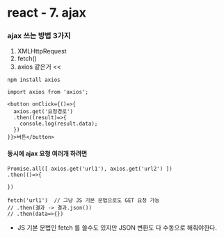 react - 7. ajax
===============

### ajax 쓰는 방법 3가지 
1. XMLHttpRequest
2. fetch()
3. axios 같은거  <<
```
npm install axios
```
```
import axios from 'axios';

<button onClick={()=>{
  axios.get('요청경로')
  .then((result)=>{
    console.log(result.data);
  })
}}>버튼</button>
```
#### 동시에 ajax 요청 여러개 하려면
```
Promise.all([ axios.get('url1'), axios.get('url2') ])
.then(()=>{

})

fetch('url1')  // 그냥 JS 기본 문법으로도 GET 요청 가능
// .then(결과 -> 결과.json())
// .then(data=>{})
```
* JS 기본 문법인 fetch 를 쓸수도 있지만 JSON 변환도 다 수동으로 해줘야한다. 
